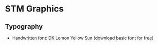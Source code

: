 # STM Graphics

## Typography

 - Handwritten font: [DK Lemon Yellow Sun](https://www.hanodedfonts.com/fonts/lemon-yellow-sun/) ([download](http://www.fontspace.com/david-kerkhoff/dk-lemon-yellow-sun) basic font for free)
